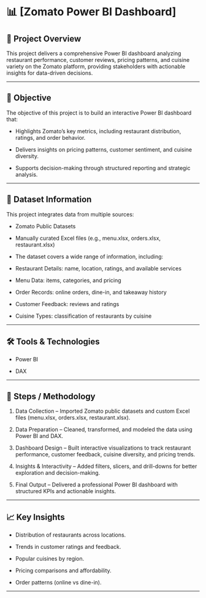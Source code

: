 # 📊 [Zomato Power BI Dashboard]

## 📌 Project Overview
This project delivers a comprehensive Power BI dashboard analyzing restaurant performance, customer reviews, pricing patterns, and cuisine variety on the Zomato platform, providing stakeholders with actionable insights for data-driven decisions.

---

## 🎯 Objective
The objective of this project is to build an interactive Power BI dashboard that:

- Highlights Zomato’s key metrics, including restaurant distribution, ratings, and order behavior.

- Delivers insights on pricing patterns, customer sentiment, and cuisine diversity.

- Supports decision-making through structured reporting and strategic analysis.

---

## 📂 Dataset Information
This project integrates data from multiple sources:

- Zomato Public Datasets

- Manually curated Excel files (e.g., menu.xlsx, orders.xlsx, restaurant.xlsx)

- The dataset covers a wide range of information, including:

- Restaurant Details: name, location, ratings, and available services

- Menu Data: items, categories, and pricing

- Order Records: online orders, dine-in, and takeaway history

- Customer Feedback: reviews and ratings

- Cuisine Types: classification of restaurants by cuisine

---

## 🛠️ Tools & Technologies
- Power BI

- DAX

---

## 🔑 Steps / Methodology
1. Data Collection – Imported Zomato public datasets and custom Excel files (menu.xlsx, orders.xlsx, restaurant.xlsx).

2. Data Preparation – Cleaned, transformed, and modeled the data using Power BI and DAX.

3. Dashboard Design – Built interactive visualizations to track restaurant performance, customer feedback, cuisine diversity, and pricing trends.

4. Insights & Interactivity – Added filters, slicers, and drill-downs for better exploration and decision-making.

5. Final Output – Delivered a professional Power BI dashboard with structured KPIs and actionable insights.

---

## 📈 Key Insights
- Distribution of restaurants across locations.

- Trends in customer ratings and feedback.

- Popular cuisines by region.

- Pricing comparisons and affordability.

- Order patterns (online vs dine-in).

---



